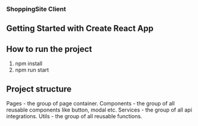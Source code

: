### ShoppingSite Client 

## Getting Started with Create React App

## How to run the project
1. npm install
2. npm run start

## Project structure
Pages - the group of page container.
Components - the group of all reusable components like button, modal etc.
Services - the group of all api integrations.
Utils - the group of all reusable functions.

